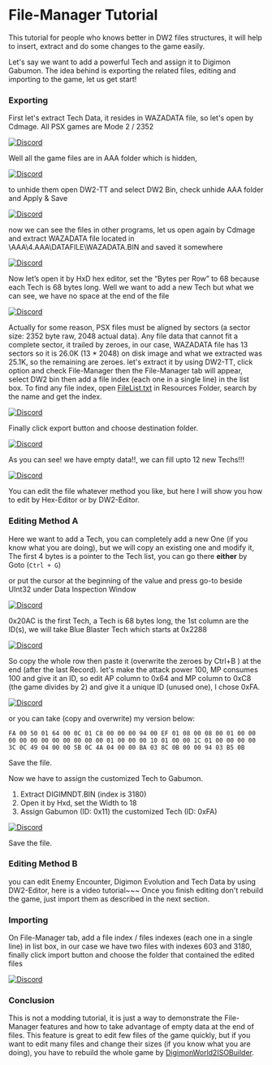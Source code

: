 # File-Manager Tutorial
This tutorial for people who knows better in DW2 files structures, it will help to insert, extract and do some changes to the game easily.

Let's say we want to add a powerful Tech and assign it to Digimon Gabumon.
The idea behind is exporting the related files, editing and importing to the game, let us get start!


### Exporting
First let's extract Tech Data, it resides in WAZADATA file, so let's open by Cdmage.
All PSX games are Mode 2 / 2352

[![Discord](File-Manager/e1.PNG)](e1.PNG)

Well all the game files are in AAA folder which is hidden,

[![Discord](File-Manager/e2.PNG)](e2.PNG)

to unhide them open DW2-TT and select DW2 Bin, check unhide AAA folder and Apply & Save

[![Discord](File-Manager/e3.PNG)](e3.PNG)

now we can see the files in other programs, let us open again by Cdmage and extract WAZADATA file located in \AAA\4.AAA\DATAFILE\WAZADATA.BIN and saved it somewhere

[![Discord](File-Manager/e5.PNG)](e5.PNG)

Now let’s open it by HxD hex editor, set the “Bytes per Row” to 68 because each Tech is 68 bytes long.
Well we want to add a new Tech but what we can see, we have no space at the end of the file

[![Discord](File-Manager/e6.PNG)](e6.PNG)

Actually for some reason, PSX files must be aligned by sectors (a sector size: 2352 byte raw, 2048 actual data).
Any file data that cannot fit a complete sector, it trailed by zeroes, in our case, WAZADATA file has 13 sectors so it is 26.0K (13 * 2048) on disk image and what we extracted was 25.1K, so the remaining are zeroes.
let's extract it by using DW2-TT, click option and check File-Manager then the File-Manager tab will appear, select DW2 bin then add a file index (each one in a single line) in the list box.
To find any file index, open [FileList.txt](https://github.com/acemon33/dw2-tt/dw2_exp_multiplier/Resources/FileList.txt) in Resources Folder, search by the name and get the index.

[![Discord](File-Manager/e7.PNG)](e7.PNG)

Finally click export button and choose destination folder.

[![Discord](File-Manager/e8.PNG)](e8.PNG)

As you can see! we have empty data!!, we can fill upto 12 new Techs!!!

[![Discord](File-Manager/e9.PNG)](e9.PNG)

You can edit the file whatever method you like, but here I will show you how to edit by Hex-Editor or by DW2-Editor.


### Editing Method A
Here we want to add a Tech, you can completely add a new One (if you know what you are doing), but we will copy an existing one and modify it,
The first 4 bytes is a pointer to the Tech list, you can go there **either** by Goto (`Ctrl + G`)

or put the cursor at the beginning of the value and press go-to beside UInt32 under Data Inspection Window

[![Discord](File-Manager/d1.PNG)](d1.PNG)

0x20AC is the first Tech, a Tech is 68 bytes long, the 1st column are the ID(s), we will take Blue Blaster Tech which starts at 0x2288

[![Discord](File-Manager/d2.PNG)](d2.PNG)

So copy the whole row then paste it (overwrite the zeroes by Ctrl+B ) at the end (after the last Record).
let's make the attack power 100, MP consumes 100 and give it an ID, so edit AP column to 0x64 and MP column to 0xC8 (the game divides by 2)  and give it a unique ID (unused one), I chose 0xFA.

[![Discord](File-Manager/d3.PNG)](d3.PNG)

or you can take (copy and overwrite) my version below:

`
FA 00 50 01 64 00 0C 01 C8 00 00 00 94 00 EF 01 08 00 08 00 01 00 00 00 00 00 00 00 00 00 00 00 01 00 00 00 10 01 00 00 1C 01 00 00 00 00 3C 0C 49 04 00 00 5B 0C 4A 04 00 00 BA 03 8C 0B 00 00 94 03 B5 0B
`

Save the file.

Now we have to assign the customized Tech to Gabumon.
1. Extract DIGIMNDT.BIN (index is 3180)
2. Open it by Hxd, set the Width to 18
3. Assign Gabumon (ID: 0x11) the customized Tech (ID: 0xFA)

[![Discord](File-Manager/d4.PNG)](d4.PNG)

Save the file.

### Editing Method B
you can edit Enemy Encounter, Digimon Evolution and Tech Data by using DW2-Editor, here is a video tutorial~~~
Once you finish editing don't rebuild the game, just import them as described in the next section.


### Importing
On File-Manager tab, add a file index / files indexes (each one in a single line) in list box, in our case we have two files with indexes 603 and 3180, 
finally click import button and choose the folder that contained the edited files

[![Discord](File-Manager/i1.PNG)](i1.PNG)

### Conclusion
This is not a modding tutorial, it is just a way to demonstrate the File-Manager features and how to take advantage of empty data at the end of files.
This feature is great to edit few files of the game quickly, but if you want to edit many files and change their sizes (if you know what you are doing), 
you have to rebuild the whole game by [DigimonWorld2ISOBuilder](https://github.com/chaoswargreymon/DigimonWorld2ISOBuilder).